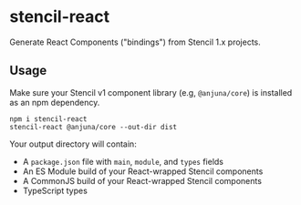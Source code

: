 # stencil-react

Generate React Components ("bindings") from Stencil 1.x projects.

## Usage

Make sure your Stencil v1 component library (e.g, `@anjuna/core`) is installed as an npm dependency.

```
npm i stencil-react
stencil-react @anjuna/core --out-dir dist
```

Your output directory will contain:

- A `package.json` file with `main`, `module`, and `types` fields
- An ES Module build of your React-wrapped Stencil components
- A CommonJS build of your React-wrapped Stencil components
- TypeScript types
